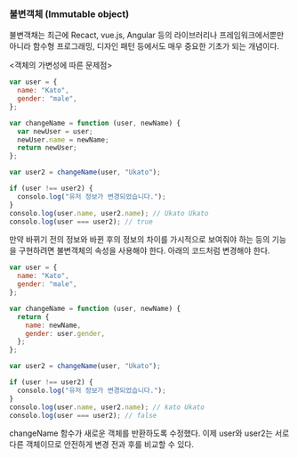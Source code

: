### 불변객체 (Immutable object)

불변객채는 최근에 Recact, vue.js, Angular 등의 라이브러리나 프레임워크에서뿐만아니라 함수형 프로그래밍, 디자인 패턴 등에서도 매우 중요한 기초가 되는 개념이다.

<객체의 가변성에 따른 문제점>

```javascript
var user = {
  name: "Kato",
  gender: "male",
};

var changeName = function (user, newName) {
  var newUser = user;
  newUser.name = newName;
  return newUser;
};

var user2 = changeName(user, "Ukato");

if (user !== user2) {
  consolo.log("유저 정보가 변경되었습니다.");
}
consolo.log(user.name, user2.name); // Ukato Ukato
consolo.log(user === user2); // true
```

만약 바뀌기 전의 정보와 바뀐 후의 정보의 차이를 가시적으로 보여줘야 하는 등의 기능을 구현하려면 불변객체의 속성을 사용해야 한다. 아래의 코드처럼 변경해야 한다.

```javascript
var user = {
  name: "Kato",
  gender: "male",
};

var changeName = function (user, newName) {
  return {
    name: newName,
    gender: user.gender,
  };
};

var user2 = changeName(user, "Ukato");

if (user !== user2) {
  consolo.log("유저 정보가 변경되었습니다.");
}
consolo.log(user.name, user2.name); // kato Ukato
consolo.log(user === user2); // false
```

changeName 함수가 새로운 객체를 반환하도록 수정했다. 이제 user와 user2는 서로 다른 객체이므로 안전하게 변경 전과 후를 비교할 수 있다.
